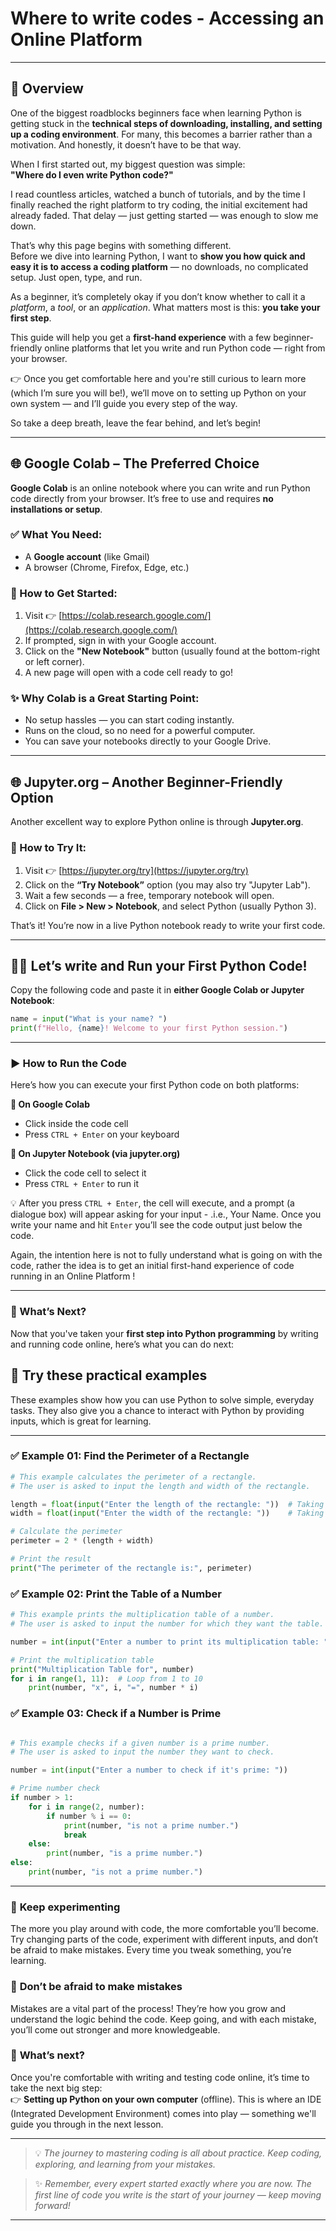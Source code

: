 # Where to write codes - Accessing an Online Platform

---

## 📌 Overview

One of the biggest roadblocks beginners face when learning Python is getting stuck in the **technical steps of downloading, installing, and setting up a coding environment**. For many, this becomes a barrier rather than a motivation. And honestly, it doesn’t have to be that way.

When I first started out, my biggest question was simple:  
**"Where do I even write Python code?"**

I read countless articles, watched a bunch of tutorials, and by the time I finally reached the right platform to try coding, the initial excitement had already faded. That delay — just getting started — was enough to slow me down.

That’s why this page begins with something different.  
Before we dive into learning Python, I want to **show you how quick and easy it is to access a coding platform** — no downloads, no complicated setup. Just open, type, and run.

As a beginner, it’s completely okay if you don’t know whether to call it a *platform*, a *tool*, or an *application*. What matters most is this: **you take your first step**.  

This guide will help you get a **first-hand experience** with a few beginner-friendly online platforms that let you write and run Python code — right from your browser.

👉 Once you get comfortable here and you're still curious to learn more (which I’m sure you will be!), we’ll move on to setting up Python on your own system — and I’ll guide you every step of the way.

So take a deep breath, leave the fear behind, and let’s begin!

---

## 🌐 Google Colab – The Preferred Choice

**Google Colab** is an online notebook where you can write and run Python code directly from your browser. It’s free to use and requires **no installations or setup**.

### ✅ What You Need:
- A **Google account** (like Gmail)
- A browser (Chrome, Firefox, Edge, etc.)

### 🚀 How to Get Started:
1. Visit 👉 [https://colab.research.google.com/](https://colab.research.google.com/)
2. If prompted, sign in with your Google account.
3. Click on the **"New Notebook"** button (usually found at the bottom-right or left corner).
4. A new page will open with a code cell ready to go!

### ✨ Why Colab is a Great Starting Point:
- No setup hassles — you can start coding instantly.
- Runs on the cloud, so no need for a powerful computer.
- You can save your notebooks directly to your Google Drive.

---

## 🌐 Jupyter.org – Another Beginner-Friendly Option

Another excellent way to explore Python online is through **Jupyter.org**.

### 🚀 How to Try It:
1. Visit 👉 [https://jupyter.org/try](https://jupyter.org/try)
2. Click on the **“Try Notebook”** option (you may also try "Jupyter Lab").
3. Wait a few seconds — a free, temporary notebook will open.
4. Click on **File > New > Notebook**, and select Python (usually Python 3).

That’s it! You’re now in a live Python notebook ready to write your first code.

---

## 👨‍💻 Let’s write and Run your First Python Code!

Copy the following code and paste it in **either Google Colab or Jupyter Notebook**:

```python
name = input("What is your name? ")
print(f"Hello, {name}! Welcome to your first Python session.")
```
---

### ▶️ How to Run the Code

Here’s how you can execute your first Python code on both platforms:

**🔹 On Google Colab**
- Click inside the code cell
- Press `CTRL + Enter` on your keyboard

**🔹 On Jupyter Notebook (via jupyter.org)**
- Click the code cell to select it
- Press `CTRL + Enter` to run it

💡 After you press `CTRL + Enter`, the cell will execute, and a prompt (a dialogue box) will appear asking for your input - .i.e., Your Name. Once you write your name and hit `Enter` you’ll see the code output just below the code. 

Again, the intention here is not to fully understand what is going on with the code, rather the idea is to get an initial first-hand experience of code running in an Online Platform !

---


### 🧭 What’s Next?

Now that you've taken your **first step into Python programming** by writing and running code online, here’s what you can do next:

## 🧪 Try these practical examples

These examples show how you can use Python to solve simple, everyday tasks. They also give you a chance to interact with Python by providing inputs, which is great for learning.

---

### ✅ Example 01: Find the Perimeter of a Rectangle

```python
# This example calculates the perimeter of a rectangle.
# The user is asked to input the length and width of the rectangle.

length = float(input("Enter the length of the rectangle: "))  # Taking length input from the user
width = float(input("Enter the width of the rectangle: "))    # Taking width input from the user

# Calculate the perimeter
perimeter = 2 * (length + width)

# Print the result
print("The perimeter of the rectangle is:", perimeter)
```

### ✅ Example 02: Print the Table of a Number

```python
# This example prints the multiplication table of a number.
# The user is asked to input the number for which they want the table.

number = int(input("Enter a number to print its multiplication table: "))

# Print the multiplication table
print("Multiplication Table for", number)
for i in range(1, 11):  # Loop from 1 to 10
    print(number, "x", i, "=", number * i)
```

### ✅ Example 03: Check if a Number is Prime

```python

# This example checks if a given number is a prime number.
# The user is asked to input the number they want to check.

number = int(input("Enter a number to check if it's prime: "))

# Prime number check
if number > 1:
    for i in range(2, number):
        if number % i == 0:
            print(number, "is not a prime number.")
            break
    else:
        print(number, "is a prime number.")
else:
    print(number, "is not a prime number.")

```
---

### 🔁 **Keep experimenting**  
The more you play around with code, the more comfortable you’ll become. Try changing parts of the code, experiment with different inputs, and don’t be afraid to make mistakes. Every time you tweak something, you’re learning.

### 🤹 **Don’t be afraid to make mistakes**  
Mistakes are a vital part of the process! They’re how you grow and understand the logic behind the code. Keep going, and with each mistake, you’ll come out stronger and more knowledgeable.

### 🌟 **What’s next?**  
Once you're comfortable with writing and testing code online, it’s time to take the next big step:  
👉 **Setting up Python on your own computer** (offline). This is where an IDE (Integrated Development Environment) comes into play — something we'll guide you through in the next lesson.

---

> 💡 *The journey to mastering coding is all about practice. Keep coding, exploring, and learning from your mistakes.*

> ✨ *Remember, every expert started exactly where you are now. The first line of code you write is the start of your journey — keep moving forward!*  

---
